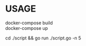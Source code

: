 # USAGE

docker-compose build        
docker-compose up           

cd ./script && go run ./script.go -n 5
